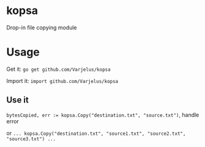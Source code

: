 # kopsa
Drop-in file copying module

# Usage
Get it: `go get github.com/Varjelus/kopsa`

Import it: `import github.com/Varjelus/kopsa`


## Use it

`bytesCopied, err := kopsa.Copy("destination.txt", "source.txt")`, handle error

or `... kopsa.Copy("destination.txt", "source1.txt", "source2.txt", "source3.txt") ...`
